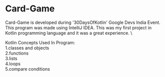 # Card-Game
Card-Game is developed during '30DaysOfKotlin' Google Devs India Event.\
This program was made using IntelliJ IDEA. This was my first project in Kotlin programming language and it was a great experience. \

Kotlin Concepts Used In Program:\
1.classes and objects\
2.functions\
3.lists\
4.loops\
5.compare conditions

